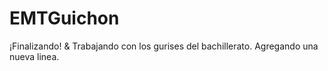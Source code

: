 EMTGuichon
==========
¡Finalizando! &
Trabajando con los gurises del bachillerato.
Agregando una nueva linea.
